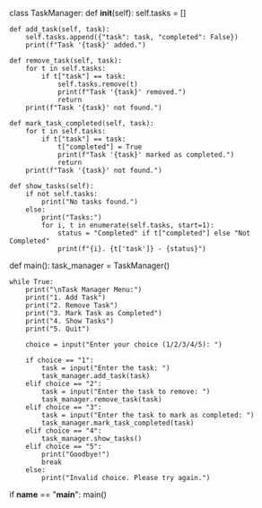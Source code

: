 class TaskManager:
    def __init__(self):
        self.tasks = []

    def add_task(self, task):
        self.tasks.append({"task": task, "completed": False})
        print(f"Task '{task}' added.")

    def remove_task(self, task):
        for t in self.tasks:
            if t["task"] == task:
                self.tasks.remove(t)
                print(f"Task '{task}' removed.")
                return
        print(f"Task '{task}' not found.")

    def mark_task_completed(self, task):
        for t in self.tasks:
            if t["task"] == task:
                t["completed"] = True
                print(f"Task '{task}' marked as completed.")
                return
        print(f"Task '{task}' not found.")

    def show_tasks(self):
        if not self.tasks:
            print("No tasks found.")
        else:
            print("Tasks:")
            for i, t in enumerate(self.tasks, start=1):
                status = "Completed" if t["completed"] else "Not Completed"
                print(f"{i}. {t['task']} - {status}")


def main():
    task_manager = TaskManager()

    while True:
        print("\nTask Manager Menu:")
        print("1. Add Task")
        print("2. Remove Task")
        print("3. Mark Task as Completed")
        print("4. Show Tasks")
        print("5. Quit")

        choice = input("Enter your choice (1/2/3/4/5): ")

        if choice == "1":
            task = input("Enter the task: ")
            task_manager.add_task(task)
        elif choice == "2":
            task = input("Enter the task to remove: ")
            task_manager.remove_task(task)
        elif choice == "3":
            task = input("Enter the task to mark as completed: ")
            task_manager.mark_task_completed(task)
        elif choice == "4":
            task_manager.show_tasks()
        elif choice == "5":
            print("Goodbye!")
            break
        else:
            print("Invalid choice. Please try again.")


if __name__ == "__main__":
    main()

